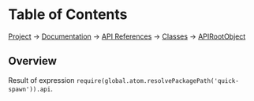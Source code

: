 # Table of Contents
[Project](https://github.com/ksxatompackages/quick-spawn) → [Documentation](../..) → [API References](..) → [Classes](.) → [APIRootObject](./api.md)

## Overview

Result of expression `require(global.atom.resolvePackagePath('quick-spawn')).api`.
